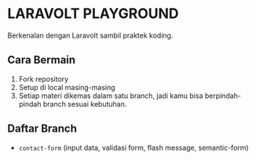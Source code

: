 # LARAVOLT PLAYGROUND
Berkenalan dengan Laravolt sambil praktek koding.

## Cara Bermain
1. Fork repository
1. Setup di local masing-masing
1. Setiap materi dikemas dalam satu branch, jadi kamu bisa berpindah-pindah branch sesuai kebutuhan.

## Daftar Branch
* `contact-form` (input data, validasi form, flash message, semantic-form)
